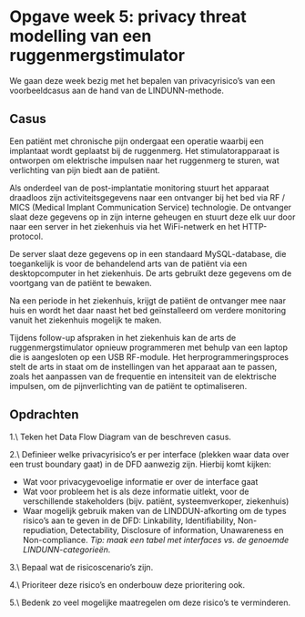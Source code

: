 # Opgave week 5: privacy threat modelling van een ruggenmergstimulator

We gaan deze week bezig met het bepalen van privacyrisico’s van een voorbeeldcasus aan de hand van de LINDUNN-methode. 

## Casus

Een patiënt met chronische pijn ondergaat een operatie waarbij een implantaat wordt geplaatst bij de ruggenmerg. Het stimulatorapparaat is ontworpen om elektrische impulsen naar het ruggenmerg te sturen, wat verlichting van pijn biedt aan de patiënt.

Als onderdeel van de post-implantatie monitoring stuurt het apparaat draadloos zijn activiteitsgegevens naar een ontvanger bij het bed via RF / MICS (Medical Implant Communication Service) technologie. De ontvanger slaat deze gegevens op in zijn interne geheugen en stuurt deze elk uur door naar een server in het ziekenhuis via het WiFi-netwerk en het HTTP-protocol.

De server slaat deze gegevens op in een standaard MySQL-database, die toegankelijk is voor de behandelend arts van de patiënt via een desktopcomputer in het ziekenhuis. De arts gebruikt deze gegevens om de voortgang van de patiënt te bewaken.

Na een periode in het ziekenhuis, krijgt de patiënt de ontvanger mee naar huis en wordt het daar naast het bed geïnstalleerd om verdere monitoring vanuit het ziekenhuis mogelijk te maken.

Tijdens follow-up afspraken in het ziekenhuis kan de arts de ruggenmergstimulator opnieuw programmeren met behulp van een laptop die is aangesloten op een USB RF-module. Het herprogrammeringsproces stelt de arts in staat om de instellingen van het apparaat aan te passen, zoals het aanpassen van de frequentie en intensiteit van de elektrische impulsen, om de pijnverlichting van de patiënt te optimaliseren.

## Opdrachten

1.\ Teken het Data Flow Diagram van de beschreven casus. 

2.\ Definieer welke privacyrisico’s er per interface (plekken waar data over een trust boundary gaat) in de DFD aanwezig zijn. Hierbij komt kijken:

- Wat voor privacygevoelige informatie er over de interface gaat
- Wat voor probleem het is als deze informatie uitlekt, voor de verschillende stakeholders (bijv. patiënt, systeemverkoper, ziekenhuis)
- Waar mogelijk gebruik maken van de LINDDUN-afkorting om de types risico’s aan te geven in de DFD: 
Linkability, Identifiability, Non-repudiation, Detectability, Disclosure of information, Unawareness en Non-compliance. *Tip: maak een tabel met interfaces vs. de genoemde LINDUNN-categorieën.*

3.\ Bepaal wat de risicoscenario’s zijn.

4.\ Prioriteer deze risico’s en onderbouw deze prioritering ook.

5.\ Bedenk zo veel mogelijke maatregelen om deze risico’s te verminderen.